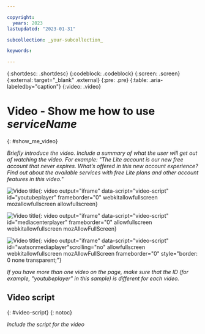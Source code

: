 ```yaml
---

copyright:
  years: 2023
lastupdated: "2023-01-31"

subcollection: _your-subcollection_

keywords:

---
```


{:shortdesc: .shortdesc}
{:codeblock: .codeblock}
{:screen: .screen}
{:external: target="_blank" .external}
{:pre: .pre}
{:table: .aria-labeledby="caption"}
{:video: .video}

# Video - Show me how to use _serviceName_
{: #show_me_video}

_Briefly introduce the video. Include a summary of what the user will get out of watching the video. For example: "The Lite account is our new free account that never expires. What’s offered in this new account experience? Find out about the available services with free Lite plans and other account features in this video."_

<!-- Select the embed code option for the location where the video is hosted -->

<!-- YouTube video -->
![Video title](https://www.youtube.com/embed/<video-ID>){: video output="iframe" data-script="video-script" id="youtubeplayer" frameborder="0" webkitallowfullscreen mozallowfullscreen allowfullscreen}

<!-- IBM MediaCenter video -->
![Video title](https://cdnapisec.kaltura.com/p/1773841/sp/177384100/embedIframeJs/uiconf_id/27941801/partner_id/1773841?iframeembed=true&entry_id=<video-ID>){: video output="iframe" data-script="video-script" id="mediacenterplayer" frameborder="0" allowfullscreen webkitallowfullscreen mozAllowFullScreen}

<!-- Watson Media video -->
![Video title](https://www.ustream.tv/embed/recorded/<video-ID>){: video output="iframe" data-script="video-script" id="watsonmediaplayer"scrolling="no" allowfullscreen webkitallowfullscreen mozAllowFullScreen frameborder="0" style="border: 0 none transparent;"}

_If you have more than one video on the page, make sure that the ID (for example, "youtubeplayer" in this sample) is different for each video._

## Video script
{: #video-script}
{: notoc}

_Include the script for the video_
